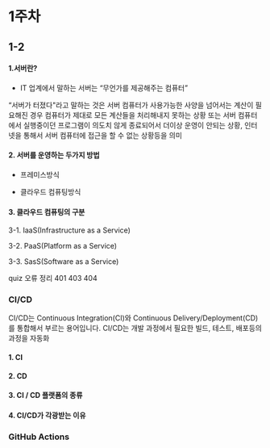 # 1주차

## 1-2

#### 1.서버란?
* IT 업계에서 말하는 서버는 “무언가를 제공해주는 컴퓨터”

“서버가 터졌다"라고 말하는 것은 서버 컴퓨터가 사용가능한 사양을 넘어서는 계산이 필요해진 경우 컴퓨터가 제대로 모든 계산들을 처리해내지 못하는 상황 또는 서버 컴퓨터에서 실행중이던 프로그램이 의도치 않게 종료되어서 더이상 운영이 안되는 상황, 인터넷을 통해서 서버 컴퓨터에 접근을 할 수 없는 상황등을 의미
#### 2. 서버를 운영하는 두가지 방법
* 프레미스방식 

* 클라우드 컴퓨팅방식 

#### 3.  클라우드 컴퓨팅의 구분
3-1. IaaS(Infrastructure as a Service)

3-2. PaaS(Platform as a Service)

3-3. SasS(Software as a Service)

quiz
오류 정리
401
403
404

### CI/CD 
CI/CD는 Continuous Integration(CI)와 Continuous Delivery/Deployment(CD)를 통합해서 부르는 용어입니다. CI/CD는 개발 과정에서 필요한 빌드, 테스트, 배포등의 과정을 자동화

#### 1. CI

#### 2. CD

#### 3. CI / CD 플랫폼의 종류

#### 4. CI/CD가 각광받는 이유

### GitHub Actions

